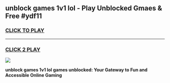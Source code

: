 
## unblock games 1v1 lol - Play Unblocked Gmaes & Free #ydf11
<h3>
<a href="https://news.freeplayer.one?title=unblock_games_1v1_lol&ref=03M">CLICK TO PLAY</a></h3>
<hr>

<h3>
<a href="https://news.freeplayer.one?title=unblock_games_1v1_lol&ref=03M">CLICK 2 PLAY</a>
  
</h3>

<a href="https://news.freeplayer.one?title=unblock_games_1v1_lol&ref=03M"><img src="https://clearcache.store/games.png"></a>


**unblock games 1v1 lol games unblocked: Your Gateway to Fun and Accessible Online Gaming**
